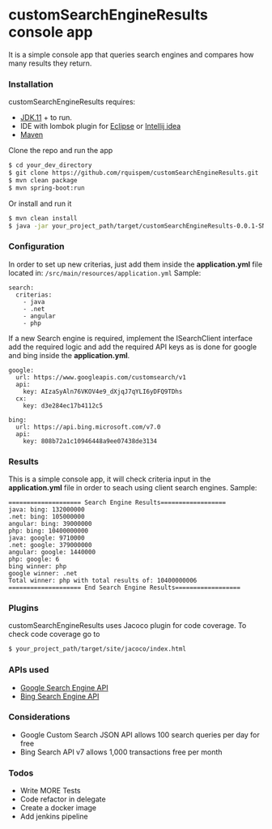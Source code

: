 # customSearchEngineResults console app
It is a simple console app that queries search engines and compares how many results they
return.

### Installation
customSearchEngineResults requires: 
- [JDK.11](https://openjdk.java.net/projects/jdk/11/) + to run.
- IDE with lombok plugin for [Eclipse](https://projectlombok.org/setup/eclipse) or [Intellij idea](https://plugins.jetbrains.com/plugin/6317-lombok)
-  [Maven](https://maven.apache.org/download.cgi)

Clone the repo and run the app
```sh
$ cd your_dev_directory
$ git clone https://github.com/rquispem/customSearchEngineResults.git
$ mvn clean package
$ mvn spring-boot:run
```

Or install and run it
```sh
$ mvn clean install
$ java -jar your_project_path/target/customSearchEngineResults-0.0.1-SNAPSHOT.jar
```

### Configuration
In order to set up new criterias, just add them inside the **application.yml** file located in:
`/src/main/resources/application.yml`
Sample:
```
search:
  criterias:
    - java
    - .net
    - angular
    - php
```    

If a new Search engine is required, implement the ISearchClient interface add the required logic and add the required API keys as is done for google and bing inside the **application.yml**.
```
google:
  url: https://www.googleapis.com/customsearch/v1
  api:
    key: AIzaSyAln76VKOV4e9_dXjqJ7qYLI6yDFQ9TDhs
  cx:
    key: d3e284ec17b4112c5

bing:
  url: https://api.bing.microsoft.com/v7.0
  api:
    key: 808b72a1c10946448a9ee07438de3134
```
### Results
This is a simple console app, it will check criteria input in the **application.yml** file in order to seach using client search engines.
Sample:
```
==================== Search Engine Results==================
java: bing: 132000000
.net: bing: 105000000
angular: bing: 39000000
php: bing: 10400000000
java: google: 9710000
.net: google: 379000000
angular: google: 1440000
php: google: 6
bing winner: php
google winner: .net
Total winner: php with total results of: 10400000006
==================== End Search Engine Results==================
```
### Plugins

customSearchEngineResults uses Jacoco plugin for code coverage.
To check code coverage go to
```sh
$ your_project_path/target/site/jacoco/index.html
```

### APIs used
- [Google Search Engine API](https://developers.google.com/custom-search/v1/using_rest)
- [Bing Search Engine API](https://docs.microsoft.com/en-us/azure/cognitive-services/bing-web-search/quickstarts/java)
 
### Considerations
- Google Custom Search JSON API allows 100 search queries per day for free
- Bing Search API v7 allows 1,000 transactions free per month

### Todos

 - Write MORE Tests
 - Code refactor in delegate
 - Create a docker image
 - Add jenkins pipeline
